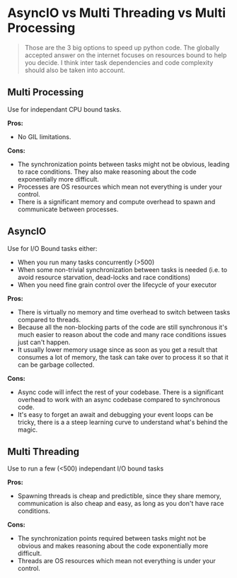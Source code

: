 # AsyncIO vs Multi Threading vs Multi Processing

> Those are the 3 big options to speed up python code.
> The globally accepted answer on the internet focuses on resources bound to help you decide.
> I think inter task dependencies and code complexity should also be taken into account.

## Multi Processing

Use for independant CPU bound tasks.

**Pros:**  
- No GIL limitations.


**Cons:**  
- The synchronization points between tasks might not be obvious, leading to race conditions. They also make reasoning about the code exponentially more difficult.  
- Processes are OS resources which mean not everything is under your control.  
- There is a significant memory and compute overhead to spawn and communicate between processes.

## AsyncIO

Use for I/O Bound tasks either:  
* When you run many tasks concurrently (>500)
* When some non-trivial synchronization between tasks is needed (i.e. to avoid resource starvation, dead-locks and race conditions)
* When you need fine grain control over the lifecycle of your executor

**Pros:**  
- There is virtually no memory and time overhead to switch between tasks compared to threads.  
- Because all the non-blocking parts of the code are still synchronous it's much easier to reason about the code and many race conditions issues just can't happen.  
- It usually lower memory usage since as soon as you get a result that consumes a lot of memory, the task can take over to process it so that it can be garbage collected. 
 
**Cons:**  
- Async code will infect the rest of your codebase. There is a significant overhead to work with an async codebase compared to synchronous code.  
- It's easy to forget an await and debugging your event loops can be tricky, there is a a steep learning curve to understand what's behind the magic.  

## Multi Threading

Use to run a few (<500) independant I/O bound tasks

**Pros:**  
- Spawning threads is cheap and predictible, since they share memory, communication is also cheap and easy, as long as you don't have race conditions.

**Cons:**  
- The synchronization points required between tasks might not be obvious and makes reasoning about the code exponentially more difficult.  
- Threads are OS resources which mean not everything is under your control.

